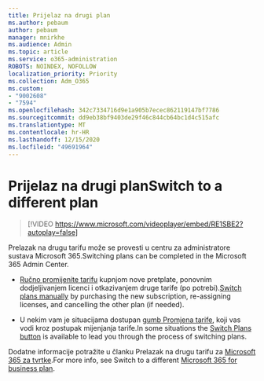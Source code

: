 ```yaml
---
title: Prijelaz na drugi plan
ms.author: pebaum
author: pebaum
manager: mnirkhe
ms.audience: Admin
ms.topic: article
ms.service: o365-administration
ROBOTS: NOINDEX, NOFOLLOW
localization_priority: Priority
ms.collection: Adm_O365
ms.custom:
- "9002608"
- "7594"
ms.openlocfilehash: 342c7334716d9e1a905b7ecec862119147bf7786
ms.sourcegitcommit: dd9eb38bf9403de29f46c844cb64bc1d4c515afc
ms.translationtype: MT
ms.contentlocale: hr-HR
ms.lasthandoff: 12/15/2020
ms.locfileid: "49691964"
---
```

# <a name="switch-to-a-different-plan"></a><span data-ttu-id="21db6-102">Prijelaz na drugi plan</span><span class="sxs-lookup"><span data-stu-id="21db6-102">Switch to a different plan</span></span>

> [!VIDEO https://www.microsoft.com/videoplayer/embed/RE1SBE2?autoplay=false]

<span data-ttu-id="21db6-103">Prelazak na drugu tarifu može se provesti u centru za administratore sustava Microsoft 365.</span><span class="sxs-lookup"><span data-stu-id="21db6-103">Switching plans can be completed in the Microsoft 365 Admin Center.</span></span>

- <span data-ttu-id="21db6-104">[Ručno promijenite tarifu](https://docs.microsoft.com/microsoft-365/commerce/subscriptions/switch-plans-manually) kupnjom nove pretplate, ponovnim dodjeljivanjem licenci i otkazivanjem druge tarife (po potrebi).</span><span class="sxs-lookup"><span data-stu-id="21db6-104">[Switch plans manually](https://docs.microsoft.com/microsoft-365/commerce/subscriptions/switch-plans-manually) by purchasing the new subscription, re-assigning licenses, and cancelling the other plan (if needed).</span></span>

- <span data-ttu-id="21db6-105">U nekim vam je situacijama dostupan [gumb Promjena tarife](https://docs.microsoft.com/microsoft-365/commerce/subscriptions/switch-to-a-different-plan#use-the-switch-plans-button), koji vas vodi kroz postupak mijenjanja tarife.</span><span class="sxs-lookup"><span data-stu-id="21db6-105">In some situations the [Switch Plans button](https://docs.microsoft.com/microsoft-365/commerce/subscriptions/switch-to-a-different-plan#use-the-switch-plans-button) is available to lead you through the process of switching plans.</span></span>

<span data-ttu-id="21db6-106">Dodatne informacije potražite u članku Prelazak na drugu tarifu za [Microsoft 365 za tvrtke](https://docs.microsoft.com/microsoft-365/commerce/subscriptions/switch-to-a-different-plan).</span><span class="sxs-lookup"><span data-stu-id="21db6-106">For more info, see Switch to a different [Microsoft 365 for business plan](https://docs.microsoft.com/microsoft-365/commerce/subscriptions/switch-to-a-different-plan).</span></span>
